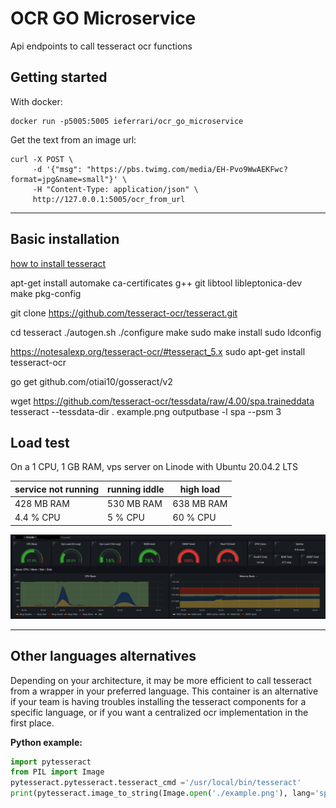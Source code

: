 # OCR GO Microservice
Api endpoints to call tesseract ocr functions

## Getting started

With docker:

    docker run -p5005:5005 ieferrari/ocr_go_microservice

Get the text from an image url:

    curl -X POST \
         -d '{"msg": "https://pbs.twimg.com/media/EH-Pvo9WwAEKFwc?format=jpg&name=small"}' \
         -H "Content-Type: application/json" \
         http://127.0.0.1:5005/ocr_from_url


***
## Basic installation 

[how to install tesseract](https://github.com/tesseract-ocr/tessdoc/blob/main/Compiling-%E2%80%93-GitInstallation.md)

apt-get install automake ca-certificates g++ git libtool libleptonica-dev make pkg-config

git clone https://github.com/tesseract-ocr/tesseract.git

cd tesseract
    ./autogen.sh
    ./configure
    make
    sudo make install
    sudo ldconfig

https://notesalexp.org/tesseract-ocr/#tesseract_5.x
sudo apt-get install tesseract-ocr

go get github.com/otiai10/gosseract/v2

wget https://github.com/tesseract-ocr/tessdata/raw/4.00/spa.traineddata
tesseract --tessdata-dir . example.png  outputbase -l spa --psm 3


## Load test 
On a 1 CPU, 1 GB RAM, vps server on Linode with Ubuntu 20.04.2 LTS

| service not running | running iddle  | high load |
| ---                 | ---            | ---       |
|  428 MB RAM         | 530 MB RAM     | 638 MB RAM|
|  4.4 % CPU          | 5 % CPU        | 60 % CPU  |


![load test](load_test_at_1cpu_1Gb_ram_vps.png)

***
## Other languages alternatives

Depending on your architecture, it may be more efficient to call tesseract from a wrapper in your preferred language.
This container is an alternative if your team is having troubles installing the tesseract components for a specific language,
or if you want a centralized ocr implementation in the first place.


**Python example:**

```python
import pytesseract
from PIL import Image
pytesseract.pytesseract.tesseract_cmd ='/usr/local/bin/tesseract'
print(pytesseract.image_to_string(Image.open('./example.png'), lang='spa').replace("º", 'o'))
```


